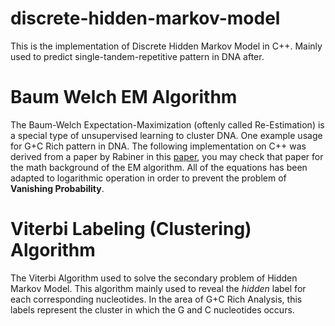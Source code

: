 # discrete-hidden-markov-model
This is the implementation of Discrete Hidden Markov Model in C++. Mainly used to predict single-tandem-repetitive pattern in DNA after.

# Baum Welch EM Algorithm
The Baum-Welch Expectation-Maximization (oftenly called Re-Estimation) is a special type of unsupervised learning to cluster DNA. One example usage for G+C Rich pattern in DNA. The following implementation on C++ was derived from a paper by Rabiner in this [paper](https://www.ece.ucsb.edu/Faculty/Rabiner/ece259/Reprints/tutorial%20on%20hmm%20and%20applications.pdf), you may check that paper for the math background of the EM algorithm. All of the equations has been adapted to logarithmic operation in order to prevent the problem of **Vanishing Probability**.

# Viterbi Labeling (Clustering) Algorithm
The Viterbi Algorithm used to solve the secondary problem of Hidden Markov Model. This algorithm mainly used to reveal the *hidden* label for each corresponding nucleotides. In the area of G+C Rich Analysis, this labels represent the cluster in which the G and C nucleotides occurs.
